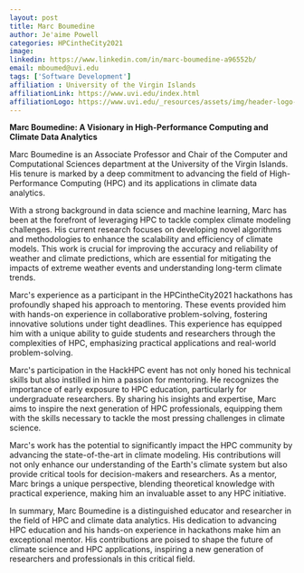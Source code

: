 ```yaml
---
layout: post
title: Marc Boumedine
author: Je'aime Powell
categories: HPCintheCity2021
image: 
linkedin: https://www.linkedin.com/in/marc-boumedine-a96552b/
email: mboumed@uvi.edu
tags: ['Software Development']
affiliation : University of the Virgin Islands 
affiliationLink: https://www.uvi.edu/index.html
affiliationLogo: https://www.uvi.edu/_resources/assets/img/header-logo-lg.png                      
---
```


**Marc Boumedine: A Visionary in High-Performance Computing and Climate Data Analytics**
 
 Marc Boumedine is an Associate Professor and Chair of the Computer and Computational Sciences department at the University of the Virgin Islands. His tenure is marked by a deep commitment to advancing the field of High-Performance Computing (HPC) and its applications in climate data analytics.
 
 With a strong background in data science and machine learning, Marc has been at the forefront of leveraging HPC to tackle complex climate modeling challenges. His current research focuses on developing novel algorithms and methodologies to enhance the scalability and efficiency of climate models. This work is crucial for improving the accuracy and reliability of weather and climate predictions, which are essential for mitigating the impacts of extreme weather events and understanding long-term climate trends.
 
 Marc's experience as a participant in the HPCintheCity2021 hackathons has profoundly shaped his approach to mentoring. These events provided him with hands-on experience in collaborative problem-solving, fostering innovative solutions under tight deadlines. This experience has equipped him with a unique ability to guide students and researchers through the complexities of HPC, emphasizing practical applications and real-world problem-solving.
 
 Marc's participation in the HackHPC event has not only honed his technical skills but also instilled in him a passion for mentoring. He recognizes the importance of early exposure to HPC education, particularly for undergraduate researchers. By sharing his insights and expertise, Marc aims to inspire the next generation of HPC professionals, equipping them with the skills necessary to tackle the most pressing challenges in climate science.
 
 Marc's work has the potential to significantly impact the HPC community by advancing the state-of-the-art in climate modeling. His contributions will not only enhance our understanding of the Earth's climate system but also provide critical tools for decision-makers and researchers. As a mentor, Marc brings a unique perspective, blending theoretical knowledge with practical experience, making him an invaluable asset to any HPC initiative.
 
 In summary, Marc Boumedine is a distinguished educator and researcher in the field of HPC and climate data analytics. His dedication to advancing HPC education and his hands-on experience in hackathons make him an exceptional mentor. His contributions are poised to shape the future of climate science and HPC applications, inspiring a new generation of researchers and professionals in this critical field.  
                    
